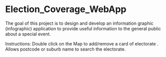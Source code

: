 # Election_Coverage_WebApp
The goal of this project is to design and develop an information graphic (infographic) application to provide useful information to the general public about a special event. 

Instructions: Double click on the Map to add/remove a card of electorate . Allows postcode or suburb name to search the electorate.

